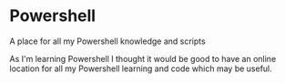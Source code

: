 # Powershell
A place for all my Powershell knowledge and scripts

As I'm learning Powershell I thought it would be good to have an online location for all my Powershell learning and code which may be useful.
